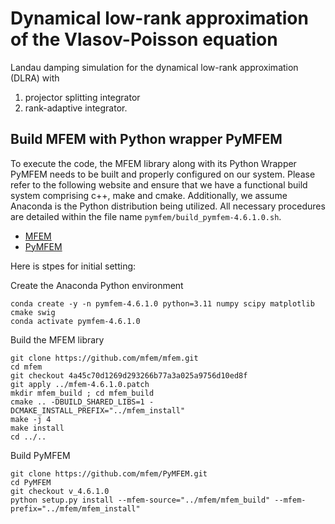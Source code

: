 # Dynamical low-rank approximation of the Vlasov-Poisson equation
Landau damping simulation for the dynamical low-rank approximation (DLRA) with 
1) projector splitting integrator
2) rank-adaptive integrator.

## Build MFEM with Python wrapper PyMFEM
To execute the code, the MFEM library along with its Python Wrapper PyMFEM needs to be built and properly configured on our system.
Please refer to the following website and ensure that we have a functional build system comprising c++, make and cmake.
Additionally, we assume Anaconda is the Python distribution being utilized. All necessary procedures are detailed within the file name 	`pymfem/build_pymfem-4.6.1.0.sh`.
* [MFEM](https://mfem.org/)
* [PyMFEM](https://github.com/mfem/PyMFEM)

Here is stpes for initial setting:

Create the Anaconda Python environment
```
conda create -y -n pymfem-4.6.1.0 python=3.11 numpy scipy matplotlib cmake swig
conda activate pymfem-4.6.1.0
```
Build the MFEM library
```
git clone https://github.com/mfem/mfem.git
cd mfem
git checkout 4a45c70d1269d293266b77a3a025a9756d10ed8f  
git apply ../mfem-4.6.1.0.patch
mkdir mfem_build ; cd mfem_build
cmake .. -DBUILD_SHARED_LIBS=1 -DCMAKE_INSTALL_PREFIX="../mfem_install"
make -j 4
make install
cd ../..
```
Build PyMFEM
```
git clone https://github.com/mfem/PyMFEM.git
cd PyMFEM
git checkout v_4.6.1.0
python setup.py install --mfem-source="../mfem/mfem_build" --mfem-prefix="../mfem/mfem_install"
```

